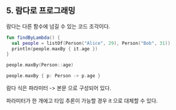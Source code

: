## 5. 람다로 프로그래밍

람다는 다른 함수에 넘길 수 있는 코드 조각이다.


```kotlin
fun findByLambda() {
  val people = listOf(Person("Alice", 29), Person("Bob", 31))
  println(people.maxBy { it.age })
}

people.maxBy(Person::age)

people.maxBy { p: Person -> p.age }
```


람다 식은 파라미터 -> 본문 으로 구성되어 있다.

파라미터가 한 개에고 타입 추론이 가능할 경우 it 으로 대체할 수 있다.
